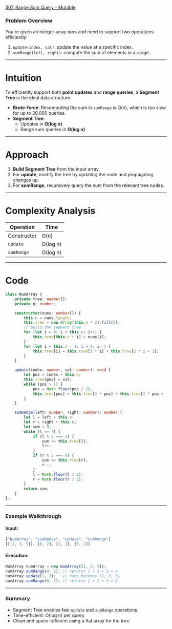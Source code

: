 [307. Range Sum Query - Mutable](https://leetcode.com/problems/range-sum-query-mutable/)

### Problem Overview

You're given an integer array `nums` and need to support two operations efficiently:

1. `update(index, val)`: update the value at a specific index.
2. `sumRange(left, right)`: compute the sum of elements in a range.

---

# Intuition

To efficiently support both **point updates** and **range queries**, a **Segment Tree** is the ideal data structure.
* **Brute-force**: Recomputing the sum in `sumRange` is O(n), which is too slow for up to 30,000 queries.
* **Segment Tree**:
  * Updates in **O(log n)**
  * Range sum queries in **O(log n)**

---

# Approach

1. **Build Segment Tree** from the input array.
2. For **update**, modify the tree by updating the node and propagating changes up.
3. For **sumRange**, recursively query the sum from the relevant tree nodes.

---

# Complexity Analysis

| Operation   | Time     |
| ----------- | -------- |
| Constructor | O(n)     |
| `update`    | O(log n) |
| `sumRange`  | O(log n) |

---

# Code

```ts
class NumArray {
    private tree: number[];
    private n: number;

    constructor(nums: number[]) {
        this.n = nums.length;
        this.tree = new Array(this.n * 2).fill(0);
        // build the segment tree
        for (let i = 0; i < this.n; i++) {
            this.tree[this.n + i] = nums[i];
        }
        for (let i = this.n - 1; i > 0; i--) {
            this.tree[i] = this.tree[2 * i] + this.tree[2 * i + 1];
        }
    }

    update(index: number, val: number): void {
        let pos = index + this.n;
        this.tree[pos] = val;
        while (pos > 1) {
            pos = Math.floor(pos / 2);
            this.tree[pos] = this.tree[2 * pos] + this.tree[2 * pos + 1];
        }
    }

    sumRange(left: number, right: number): number {
        let l = left + this.n;
        let r = right + this.n;
        let sum = 0;
        while (l <= r) {
            if (l % 2 === 1) {
                sum += this.tree[l];
                l++;
            }
            if (r % 2 === 0) {
                sum += this.tree[r];
                r--;
            }
            l = Math.floor(l / 2);
            r = Math.floor(r / 2);
        }
        return sum;
    }
};

```

---

### **Example Walkthrough**

#### Input:

```ts
["NumArray", "sumRange", "update", "sumRange"]
[[[1, 3, 5]], [0, 2], [1, 2], [0, 2]]
```

#### Execution:

```ts
NumArray numArray = new NumArray([1, 3, 5]);
numArray.sumRange(0, 2); // returns 1 + 3 + 5 = 9
numArray.update(1, 2);   // nums becomes [1, 2, 5]
numArray.sumRange(0, 2); // returns 1 + 2 + 5 = 8
```

---

### **Summary**

* Segment Tree enables fast `update` and `sumRange` operations.
* Time-efficient: O(log n) per query.
* Clean and space-efficient using a flat array for the tree.
